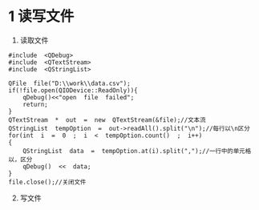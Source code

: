 # 1 读写文件
1. 读取文件
```
#include  <QDebug>
#include  <QTextStream>
#include  <QStringList>

QFile  file("D:\\work\\data.csv");
if(!file.open(QIODevice::ReadOnly)){
	qDebug()<<"open  file  failed";
	return;
}
QTextStream  *  out  =  new  QTextStream(&file);//文本流
QStringList  tempOption  =  out->readAll().split("\n");//每行以\n区分
for(int  i  =  0  ;  i  <  tempOption.count()  ;  i++)
{
	QStringList  data  =  tempOption.at(i).split(",");//一行中的单元格以，区分
	qDebug()  <<  data;
}
file.close();//关闭文件
```
2. 写文件
<!--stackedit_data:
eyJoaXN0b3J5IjpbNTgwNjQ2MDcwXX0=
-->